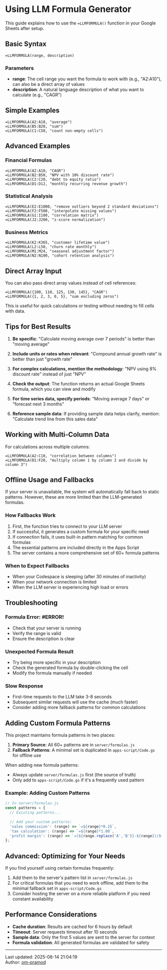 # Using LLM Formula Generator

This guide explains how to use the `=LLMFORMULA()` function in your Google Sheets after setup.

## Basic Syntax

```
=LLMFORMULA(range, description)
```

### Parameters

- **range**: The cell range you want the formula to work with (e.g., "A2:A10"), can also be a direct array of values
- **description**: A natural language description of what you want to calculate (e.g., "CAGR")

## Simple Examples

```
=LLMFORMULA(A2:A10, "average")
=LLMFORMULA(B5:B20, "sum")
=LLMFORMULA(C1:C50, "count non-empty cells")
```

## Advanced Examples

### Financial Formulas

```
=LLMFORMULA(A2:A10, "CAGR")
=LLMFORMULA(B2:B50, "NPV with 10% discount rate")
=LLMFORMULA(C2:C20, "debt to equity ratio")
=LLMFORMULA(D1:D12, "monthly recurring revenue growth")
```

### Statistical Analysis

```
=LLMFORMULA(E2:E1000, "remove outliers beyond 2 standard deviations")
=LLMFORMULA(F2:F500, "interpolate missing values")
=LLMFORMULA(G1:I100, "correlation matrix")
=LLMFORMULA(J2:J200, "z-score normalization")
```

### Business Metrics

```
=LLMFORMULA(K2:K365, "customer lifetime value")
=LLMFORMULA(L2:L50, "churn rate monthly")
=LLMFORMULA(M1:M24, "seasonal adjustment factor")
=LLMFORMULA(N2:N100, "cohort retention analysis")
```

## Direct Array Input

You can also pass direct array values instead of cell references:

```
=LLMFORMULA({100, 110, 125, 130, 145}, "CAGR")
=LLMFORMULA({1, 2, 3, 0, 5}, "sum excluding zeros")
```

This is useful for quick calculations or testing without needing to fill cells with data.

## Tips for Best Results

1. **Be specific**: "Calculate moving average over 7 periods" is better than "moving average"

2. **Include units or rates when relevant**: "Compound annual growth rate" is better than just "growth rate"

3. **For complex calculations, mention the methodology**: "NPV using 8% discount rate" instead of just "NPV"

4. **Check the output**: The function returns an actual Google Sheets formula, which you can view and modify

5. **For time series data, specify periods**: "Moving average 7 days" or "forecast next 3 months"

6. **Reference sample data**: If providing sample data helps clarify, mention: "Calculate trend line from this sales data"

## Working with Multi-Column Data

For calculations across multiple columns:

```
=LLMFORMULA(A2:C10, "correlation between columns")
=LLMFORMULA(D1:F20, "multiply column 1 by column 2 and divide by column 3")
```

## Offline Usage and Fallbacks

If your server is unavailable, the system will automatically fall back to static patterns. However, these are more limited than the LLM-generated formulas.

### How Fallbacks Work

1. First, the function tries to connect to your LLM server
2. If successful, it generates a custom formula for your specific need
3. If connection fails, it uses built-in pattern matching for common formulas
4. The essential patterns are included directly in the Apps Script
5. The server contains a more comprehensive set of 60+ formula patterns

### When to Expect Fallbacks

- When your Codespace is sleeping (after 30 minutes of inactivity)
- When your network connection is limited
- When the LLM server is experiencing high load or errors

## Troubleshooting

### Formula Error: #ERROR!
- Check that your server is running
- Verify the range is valid
- Ensure the description is clear

### Unexpected Formula Result
- Try being more specific in your description
- Check the generated formula by double-clicking the cell
- Modify the formula manually if needed

### Slow Response
- First-time requests to the LLM take 3-8 seconds
- Subsequent similar requests will use the cache (much faster)
- Consider adding more fallback patterns for common calculations

## Adding Custom Formula Patterns

This project maintains formula patterns in two places:

1. **Primary Source**: All 60+ patterns are in `server/formulas.js`
2. **Fallback Patterns**: A minimal set is duplicated in `apps-script/Code.gs` for offline use

When adding new formula patterns:
- Always update `server/formulas.js` first (the source of truth)
- Only add to `apps-script/Code.gs` if it's a frequently used pattern

### Example: Adding Custom Patterns

```javascript
// In server/formulas.js
const patterns = {
  // Existing patterns...
  
  // Add your custom patterns:
  'sales commission': (range) => `=${range}*0.15`,
  'tax calculation': (range) => `=${range}*1.08`,
  'profit margin': (range) => `=(${range.replace('A','B')}-${range})/${range.replace('A','B')}`
};
```

## Advanced: Optimizing for Your Needs

If you find yourself using certain formulas frequently:

1. Add them to the server's pattern list in `server/formulas.js`
2. For critical formulas that you need to work offline, add them to the minimal fallback set in `apps-script/Code.gs`
3. Consider hosting the server on a more reliable platform if you need constant availability

## Performance Considerations

- **Cache duration**: Results are cached for 6 hours by default
- **Timeout**: Server requests timeout after 10 seconds
- **Sample data**: Only the first 5 values are sent to the server for context
- **Formula validation**: All generated formulas are validated for safety

---
Last updated: 2025-08-14 21:04:19  
Author: [om-pramod](https://github.com/om-pramod)
